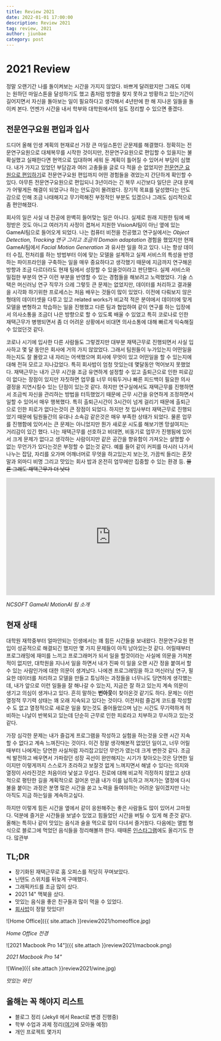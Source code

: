 ```yaml
---
title: Review 2021
date: 2022-01-01 17:00:00
description: Review 2021
tag: review, 2021
author: jiunbae
category: post
---
```


# 2021 Review

정말 오랜기간 나를 돌이켜보는 시간을 가지지 않았다. 바쁘게 달려왔지만 그래도 이제는 원하던 마일스톤을 달성하기도 했고 좀처럼 방향을 찾지 못하고 방황하고 있는기간이 길어지면서 자신을 돌아보는 일이 필요하다고 생각해서 4년만에 한 해 지나온 일들을 돌이켜 본다. 언젠가 시간을 내서 학부와 대학원에서의 일도 정리할 수 있으면 좋겠다.

## 전문연구요원 편입과 입사

드디어 올해 인생 계획의 현재로선 가장 큰 마일스톤인 군문제를 해결했다. 정확히는 전문연구요원으로 대체복무를 시작한 것이지만, 전문연구요원으로 편입할 수 있을지는 불확실했고 실패한다면 현역으로 입대하며 세워 둔 계획이 틀어질 수 있어서 부담이 심했다.
내가 가지고 있었던 부담감과 여러 고충들을 글로 다 적을 순 없었지만 [전문연군 요원으로 편입하기](/posts/2021-02-28-technical-research-personnel)로 전문연구요원 편입까지 어떤 경험들을 겪었는지 간단하게 확인할 수 있다. 아무튼 전문연구요원으로 편입되니 3년이라는 긴 복무 시간보다 일단은 군대 문제가 어떻게든 해결이 되었구나 하는 안도감이 몰려왔다. 장기적 목표를 달성했다는 안도감으로 인해 조금 나태해지고 무기력해진 부정적인 부분도 있겠으나 그래도 심리적으로 좀 편안해졌다.

회사의 일은 사실 내 전공에 완벽히 들어맞는 일은 아니다. 실제로 원래 지원한 팀에 배정받은 것도 아니고 여러가지 사정이 겹쳐서 지원한  VisionAI팀이 아닌 옆에 있는 GameAI팀으로 들어오게 되었다. 나는 컴퓨터 비전을 전공했고 연구실에서는 *Object Detection, Tracking 연구 그리고 조금의 Domain adaptation* 경험을 했었지만 현재 GameAI팀에서 *Facial Motion Generation* 과 유사한 일을 하고 있다. 나는 항상 데이터 수집, 전처리를 하는 방법부터 이에 맞는 모델을 설계하고 실제 서비스의 특성을 반영하는 파이프라인을 구축하는 일을 매우 중요하다고 생각했기 때문에 지금까지 연구해온 방향과 조금 다르더라도 현재 팀에서 성장할 수 있을것이라고 판단했다. 실제 서비스와 밀접한 부분의 연구 이런 부분을 반영할 수 있는 경험들을 해보려고 노력했었다. 기술 스택은 머신러닝 연구 직무가 으레 그렇듯 큰 문제는 없었지만, 데이터를 처리하고 결과물을 시각화 하기위한 프로세스는 처음 배우는 것들이 많이 있었다. 이전에 다뤄보지 않은 형태의 데이터셋을 다루고 있고 related works가 비교적 적은 분야에서 데이터에 맞게 모델을 변형하고 학습하는 일을 진행했고 다른 팀과 협업하여  같이 연구를 하는 입장에서 의사소통을 조금더 나은 방향으로 할 수 있도록 배울 수 있었고 특히 코로나로 인한 재택근무가 병행되면서 좀 더 어려운 상황에서 비대면 의사소통에 대해 빠르게 익숙해질 수 있었던것 같다.

코로나 시기에 입사한 다른 사람들도 그렇겠지만 대부분 재택근무로 진행되면서 사실 입사하고 몇 달 동안은 회사에 거의 가지 않았었다. 그래서 팀원들이 누가있는지 어떤일을 하는지도 잘 몰랐고 내 자리는 어색했으며 회사에 무엇이 있고 어떤일을 할 수 있는지에 대해 전혀 모르고 지나갔었다. 특히 회사밥이 엄청 맛있는데 몇달동안 먹어보지 못했었다. 재택근무는 내가 근무 시간을 조금 유연하게 설정할 수 있고 출퇴근으로 인한 피로감이 없다는 장점이 있지만 자칫하면 업무를 너무 미뤄두거나 빠른 피드백이 필요한 의사결정을 지연시킬수 있는 단점이 있는것 같다. 하지만 연구실에서도 재택근무를 진행하면서 조금씩 자신을 관리하는 방법을 터득했었기 때문에 근무 시간을 유연하게 조정하면서 일할 수 있어서 매우 행복했다. 특히 출퇴근시간이 3시간이 넘게 걸리기 때문에 출퇴근으로 인한 피로가 없다는것이 큰 장점이 되었다. 하지만 첫 입사부터 재택근무로 진행되었기 때문에 팀원들간의 유대나 소속감 같은것은 매우 부족한 상태가 되었다. 물론 업무를 진행함에 있어서는 큰 문제는 아니었지만 뭔가 새로운 시도를 해보기엔 망설여지는 거리감이 있긴 했다. 나는 재택근무를 선호하고 비대면, 비동기로 업무가 진행됨에 있어서 크게 문제가 없다고 생각하는 사람이지만 같은 공간을 향유함이 가져오는 설명할 수 없는 무언가가 있다는것은 부정할 수 없는것 같다. 예를 들어 같이 커피를 마시러 나가서 나누는 잡담, 자리를 오가며 어깨너머로 무엇을 하고있는지 보는것, 가끔씩 들리는 혼잣말과 외마디 비명 그리고 맛있는 회사 밥과 온전히 업무에만 집중할 수 있는 환경 등. ~~물론 그래도 재택근무가 더 낫다~~

<iframe width="560" height="315" src="https://www.youtube.com/embed/ahEZAJ-bxoI" title="YouTube video player" frameborder="0" allow="accelerometer; autoplay; clipboard-write; encrypted-media; gyroscope; picture-in-picture" allowfullscreen></iframe>

*NCSOFT GameAI MotionAI 팀 소개*
## 현재 상태

대학원 재학중부터 얼마안되는 인생에서는 꽤 힘든 시간들을 보내왔다. 전문연구요원 편입이 성공적으로 해결되긴 했지만 몇 가지 문제들이 아직 남아있는것 같다. 어릴때부터 프로그래밍에 재미를 느끼고 프로그래머가 되서 일을 할것이라는 사실에 의문을 가져본적이 없지만, 대학원을 지나서 일을 하면서 내가 진짜 이 일을 오랜 시간 정을 붙여서 할 수 있는 사람인가에 대한 의문이 생겨났다. 나에겐 프로그래밍을 하고 머신러닝 연구, 필요한 데이터를 처리하고 모델을 만들고 튜닝하는 과정들을 너무나도 당연하게 생각했는데, 내가 앞으로 이런 일들을 잘 해나갈 수 있는지, 지금은 잘 하고 있는지 계속 의문이 생기고 의심이 생겨나고 있다. 흔히 말하는 **번아웃**이 찾아온것 같기도 하다. 문제는 이런 열정적 무기력 상태는 꽤 오래 지속되고 있다는 것이다. 이전처럼 즐겁게 코드를 작성할 수 도 없고 열정적으로 새로운 일을 찾는것도 줄어들었으며 남는 시간도 무기력하게 허비하는 나날이 반복되고 있는데 단순히 근무로 인한 피로라고 치부하고 무시하고 있는것 같다.

가장 심각한 문제는 내가 즐겁게 프로그램을 작성하고 실험을 하는것을 오랜 시간 지속할 수 없다고 계속 느껴진다는 것이다. 이건 정말 생각해본적 없었던 일이고, 너무 어릴때부터 나에게는 당연한 사실처럼 자리잡고있던 무언가 였는데 크게 변한것 같다. 조금씩 발전하고 배우면서 가파랐던 성장 곡선이 완만해지는 시기가 찾아오는것은 당연한 일이지만 이렇게까지 스스로가 초라하고 보잘것 없게 느껴지면서 해낼 수 있다는 의지와 열정이 사라진것은 처음이라 낯설고 무섭다. 진로에 대해 비교적 걱정하지 않았고 상대적으로 평탄한 길을 계획적으로 걸어온 만큼 내가 이를 납득하고 꺼져가는 열정에 다시 불을 붙이는 과정은 분명 많은 시간을 쏟고 노력을 들여야하는 어려운 일이겠지만 나는 아직도 지금 하는일을 계속하고싶다.

하지만 이렇게 힘든 시간을 옆에서 같이 응원해주는 좋은 사람들도 많이 있어서 고마웠다. 덕분에 즐거운 시간들을 보낼수 있었고 힘들었던 시간을 버틸 수 있게 해 준것 같다. 올해는 특히나 같이 맛있는 음식과 술을 먹으로 많이 다녀서 즐거웠다. 다음에는 앨범 형식으로 블로그에 먹었던 음식들을 정리해볼까 한다. 때때론 [인스타그램](https://www.instagram.com/bae.jiun/)에도 올리기도 한다. 많관부

## TL;DR

- 장기화된 재택근무로 홈 오피스를 적당히 꾸며보았다.
- 닌텐도 스위치를 뒤늦게 구매했다.
- 그래픽카드를 조금 많이 샀다.
- 2021 14" 맥북을 샀다.
- 맛있는 음식을 좋은 친구들과 많이 먹을 수 있었다.
- [회사밥](https://twitter.com/search?q=%22%23%ED%9A%8C%EC%82%AC%EB%B0%A5%22%20(from%3Abaejiun)&src=typed_query)이 정말 맛있다!!

![Home Office]({{ site.attach }}review2021/homeoffice.jpg)

*Home Office 전경*

![2021 Macbook Pro 14"]({{ site.attach }}review2021/macbook.png)

*2021 Macbook Pro 14"*

![Wine]({{ site.attach }}review2021/wine.jpg)

*맛있는 와인*

## 올해는 꼭 해야지 리스트

- 블로그 정리 (Jekyll 에서 React로 변경 진행중)
- 학부 수업과 과제 정리([여기](https://git.hanyang.dev/)에 모아둘 예정)
- 개인 프로젝트 몇가지
